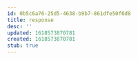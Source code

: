 ```yaml
---
id: 0b5c6a76-25d5-4638-b9b7-861dfe50f6d8
title: response
desc: ''
updated: 1618573870781
created: 1618573870781
stub: true
---
```


